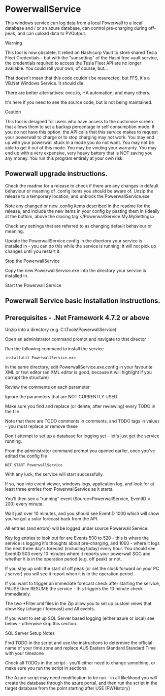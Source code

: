 # PowerwallService
This windows service can log data from a local Powerwall to a local database and / or an azure database, can control pre-charging during off-peak, and can upload data to PVOutput.

> [!WARNING]
> This tool is now obsolete.  It relied on Hashicorp Vault to store shared Tesla Fleet Credentials - but with the "sunsetting" of the Hashi free vault service, the credentials required to access the Tesla Fleet API are no longer available.  You could roll your own, of course, but...
>
> That doesn't mean that this code couldn't be resurected, but FFS, it's a VB.Net Windows Service. It should die.
>
> There are better alternatives: evcc.io, HA automation, and many others.
>
> It's here if you need to see the source code, but is not being maintained.


> [!CAUTION]
>  This tool is designed for users who have access to the customise screen that allows them to set a backup percentage in self consumption mode.  If you do not have this option, the API calls that this service makes to request your powerwall to charge or to stop charging may not work.  You may end up with your powerwall stuck in a mode you do not want.  You may not be able to get it out of this mode.  You may be voiding your warranty.  You may end up with a very expensive, very heavy battery that is NOT saving you any money.  You run this program entirely at your own risk.

Powerwall upgrade instructions.
--------------------------------------------------
Check the readme for a release to check if there are any changes in default behaviour or meaning of .config items you should be aware of.
Unzip the release to a temporary location, and unblock the PowerwallService.exe

Note any changed or new .config items described in the readme for the release, and include the new items in your config by pasting them in (ideally at the bottom, above the closing tag </PowerwallService.My.MySettings>

Check any settings that are referred to as changing default behaviour or meaning.

Update the PowerwallService.config in the directory your service is installed in - you can do this while the service is running; it will not pick up changes until you restart it.

Stop the PowerwallService

Copy the new PowerwallService.exe into the directory your service is installed in.

Start the Powerwall Service


Powerwall Service basic installation instructions.
--------------------------------------------------



Prerequisites - .Net Framework 4.7.2 or above
-------------

Unzip into a directory (e.g. C:\Tools\PowerwallService)

Open an administrator command prompt and navigate to that director

Run the following command to install the service
	
	installutil PowerwallService.exe

In the same directory, edit PowerwallService.exe.config in your favourite XML or text editor (an XML editor is good, because it will highlight if you corrupt the structure)

Review the comments on each parameter

Ignore the parameters that are NOT CURRENTLY USED

Make sure you find and replace (or delete, after reviewing) every TODO in the file

Note that there are TODO comments in comments, and TODO tags in values - you must replace or remove these

Don't attempt to set up a database for logging yet - let's just get the service running.

From the administrator command prompt you opened earlier, once you've edited the config file

	NET START PowerwallService

With any luck, the service will start successfully.

If so, hop into event viewer, windows logs, application log, and look for at least three entries from PowerwallService as it starts.

You'll then see a "running" event (Source=PowerwallService, EventID = 200) every minute.

Wait just over 10 minutes, and you should see EventID 1000 which will show you've got a solar forecast back from the API.

All entries (and errors) will be logged under source Powerwall Service.

Key log entries to look out for are Events 500 to 520 - this is where the service is logging it's thoughts about pre-charging, and 1000 - where it logs the next three day's forecast (including today) every hour.  You should see EventID 503 every 10 minutes where it reports your powerwall SOC and whether it is in the operation period (e.g. off peak) or not.

If you stay up until the start of off peak (or set the clock forward on your PC / server) you will see it report when it is in the operation period.

If you want to trigger an immediate forecast check after starting the service, PAUSE then RESUME the service - this triggers the 10 minute check immediately.

The two *Filter.xml files in the Zip allow you to set up custom views that show Key (charge / forecast) and All events.

If you want to set up SQL Server based logging (either azure or local) see below - otherwise skip this section.


SQL Server Setup Notes

Find TODO in the script and use the instructions to determine the official name of your time zone and replace AUS Eastern Standard Standard Time with your timezone

Check all TODOs in the script - you'll either need to change something, or make sure you run the script in sections.

The Azure script may need modification to be run - in all likelihood you will create the database through the azure portal, 
and then run the script in the target database from the point starting after USE [PWHistory]
